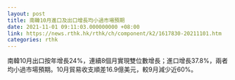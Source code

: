 ```yaml
---
layout: post
title: 南韓10月進口及出口增長均小過市場預期
date: 2021-11-01 09:11:03.000000000 +08:00
link: https://news.rthk.hk/rthk/ch/component/k2/1617830-20211101.htm
categories: rthk
---
```


南韓10月出口按年增長24%，連續8個月實現雙位數增長；進口增長37.8%，兩者均小過市場預期。10月貿易收支順差16.9億美元，較9月減少近60%。
